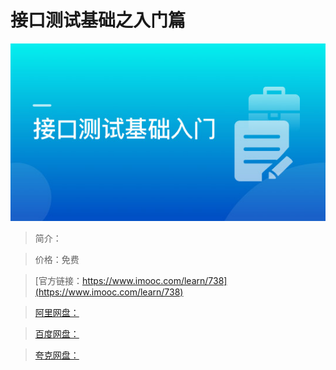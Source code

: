 # 接口测试基础之入门篇

![img](../../assets/5fe442f60001e6cd05400304.jpg)

> 简介：

> 价格：免费

> [官方链接：https://www.imooc.com/learn/738](https://www.imooc.com/learn/738)

> [阿里网盘：]()

> [百度网盘：]()

> [夸克网盘：]()
